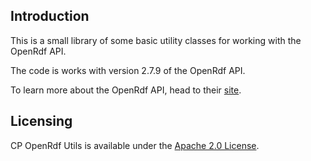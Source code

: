 ## Introduction
This is a small library of some basic utility classes for working with the OpenRdf API.

The code is works with version 2.7.9 of the OpenRdf API.

To learn more about the OpenRdf API, head to their [site](http://openrdf.org).

## Licensing

CP OpenRdf Utils is available under the [Apache 2.0 License](http://www.apache.org/licenses/LICENSE-2.0.html).

